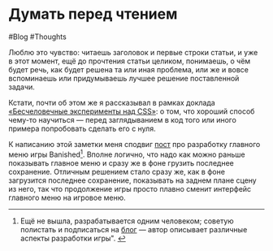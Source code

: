 # Думать перед чтением

#Blog #Thoughts

Люблю это чувство: читаешь заголовок и первые строки статьи, и уже в этот момент, ещё до прочтения статьи целиком, понимаешь, о чём будет речь, как будет решена та или иная проблема, или же и вовсе вспоминаешь или придумываешь лучшее решение поставленной задачи.

Кстати, почти об этом же я рассказывал в рамках доклада [«Бесчеловечные эксперименты над CSS»](http://vimeo.com/34190518): о том, что хороший способ чему-то научиться — перед заглядыванием в код того или иного примера попробовать сделать его с нуля.

К написанию этой заметки меня сподвиг [пост](http://www.shiningrocksoftware.com/?p=1303) про разработку главного меню игры
Banished[^banished]. Вполне логично, что надо как можно раньше показывать главное меню и сразу же в фоне грузить последнее сохранение. Отличным решением стало сразу же, как в фоне загрузится последнее сохранение, показывать на заднем плане сцену из него, так что продолжение игры просто плавно сменит интерфейс главного меню на игровое меню.

[^banished]: Ещё не вышла, разрабатывается одним человеком; советую полистать и подписаться на [блог](http://www.shiningrocksoftware.com/) — автор описывает различные аспекты разработки игры". <!-- offset="1" -->
